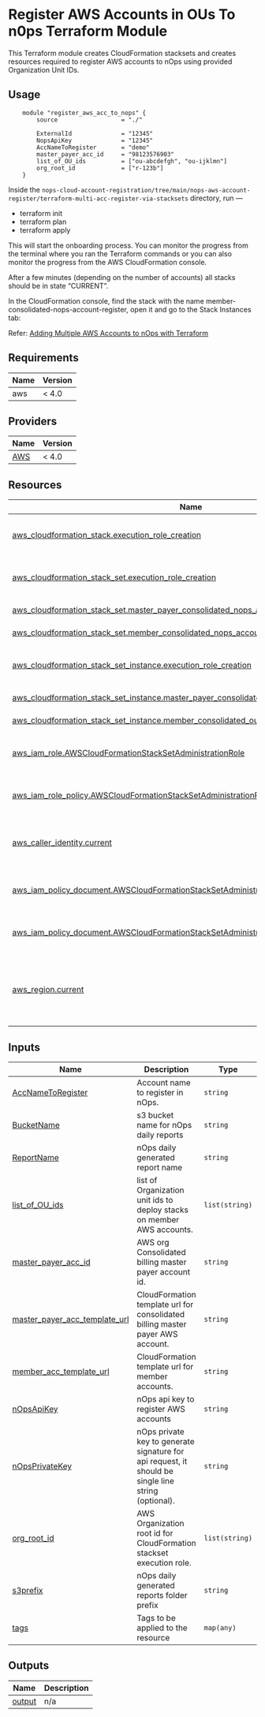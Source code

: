 # Register AWS Accounts in OUs To n0ps Terraform Module

This Terraform module creates CloudFormation stacksets and creates resources required to register AWS accounts to nOps using provided Organization Unit IDs.

## Usage
```hcl
    module "register_aws_acc_to_nops" {
        source                  = "./"

        ExternalId              = "12345"
        NopsApiKey              = "12345"
        AccNameToRegister       = "demo"
        master_payer_acc_id     = "98123576903"
        list_of_OU_ids          = ["ou-abcdefgh", "ou-ijklmn"]
        org_root_id             = ["r-123b"]
    }
```

Inside the `nops-cloud-account-registration/tree/main/nops-aws-account-register/terraform-multi-acc-register-via-stacksets` directory, run —

- terraform init
- terraform plan
- terraform apply

This will start the onboarding process. You can monitor the progress from the terminal where you ran the Terraform commands or you can also monitor the progress from the AWS CloudFormation console. 

After a few minutes (depending on the number of accounts) all stacks should be in state “CURRENT”.

In the CloudFormation console, find the stack with the name member-consolidated-nops-account-register, open it and go to the Stack Instances tab:

Refer: [Adding Multiple AWS Accounts to nOps with Terraform](https://docs.nops.io/en/articles/6464661-adding-multiple-aws-accounts-to-nops-with-terraform)


## Requirements

| Name | Version |
|------|---------|
| aws  | < 4.0   |

## Providers

| Name                  | Version |
|-----------------------|---------|
| [AWS](./providers.tf) | < 4.0   |

## Resources

| Name                                                                                                                                                                                         | Type        | Details                                                              |
|----------------------------------------------------------------------------------------------------------------------------------------------------------------------------------------------|-------------|----------------------------------------------------------------------|
| [aws_cloudformation_stack.execution_role_creation](https://registry.terraform.io/providers/hashicorp/aws/latest/docs/resources/cloudformation_stack)                                         | resource    | setup-stacksets-permissions.tf (line:32)                             |
| [aws_cloudformation_stack_set.execution_role_creation](https://registry.terraform.io/providers/hashicorp/aws/latest/docs/resources/cloudformation_stack_set)                                 | resource    | setup-stacksets-permissions.tf (line:48)                             |
| [aws_cloudformation_stack_set.master_payer_consolidated_nops_account_register](https://registry.terraform.io/providers/hashicorp/aws/latest/docs/resources/cloudformation_stack_set)         | resource    | main.tf (line:7)                                                     |
| [aws_cloudformation_stack_set.member_consolidated_nops_account_register](https://registry.terraform.io/providers/hashicorp/aws/latest/docs/resources/cloudformation_stack_set)               | resource    | main.tf (line:40)                                                    |
| [aws_cloudformation_stack_set_instance.execution_role_creation](https://registry.terraform.io/providers/hashicorp/aws/latest/docs/resources/cloudformation_stack_set_instance)               | resource    | setup-stacksets-permissions.tf (line:69)                             |
| [aws_cloudformation_stack_set_instance.master_payer_consolidated_instances](https://registry.terraform.io/providers/hashicorp/aws/latest/docs/resources/cloudformation_stack_set_instance)   | resource    | main.tf (line:33)                                                    |
| [aws_cloudformation_stack_set_instance.member_consolidated_ou_instances](https://registry.terraform.io/providers/hashicorp/aws/latest/docs/resources/cloudformation_stack_set_instance)      | resource    | main.tf (line:61)                                                    |
| [aws_iam_role.AWSCloudFormationStackSetAdministrationRole](https://registry.terraform.io/providers/hashicorp/aws/latest/docs/resources/iam_role)                                             | resource    | setup-stacksets-permissions.tf (line:21)                             |
| [aws_iam_role_policy.AWSCloudFormationStackSetAdministrationRole_ExecutionPolicy](https://registry.terraform.io/providers/hashicorp/aws/latest/docs/resources/iam_role_policy)               | resource    | setup-stacksets-permissions.tf (line:26)                             |
| [aws_caller_identity.current](https://registry.terraform.io/providers/hashicorp/aws/latest/docs/data-sources/caller_identity)                                                                | data source | setup-stacksets-permissions.tf (line:36, line:57)                    |
| [aws_iam_policy_document.AWSCloudFormationStackSetAdministrationRole_ExecutionPolicy](https://registry.terraform.io/providers/hashicorp/aws/latest/docs/data-sources/iam_policy_document)    | data source | setup-stacksets-permissions.tf (line:13)                             |
| [aws_iam_policy_document.AWSCloudFormationStackSetAdministrationRole_assume_role_policy](https://registry.terraform.io/providers/hashicorp/aws/latest/docs/data-sources/iam_policy_document) | data source | setup-stacksets-permissions.tf (line:1)                              |
| [aws_region.current](https://registry.terraform.io/providers/hashicorp/aws/latest/docs/data-sources/region)                                                                                  | data source | main.tf (line:35, line:66), setup-stacksets-permissions.tf (line:46) |

## Inputs

| Name | Description | Type | Default | Required |
|------|-------------|------|---------|:--------:|
| <a name="input_AccNameToRegister"></a> [AccNameToRegister](#input\_AccNameToRegister) | Account name to register in nOps. | `string` | n/a | yes |
| <a name="input_BucketName"></a> [BucketName](#input\_BucketName) | s3 bucket name for nOps daily reports | `string` | `"nopsbucketforlogs"` | no |
| <a name="input_ReportName"></a> [ReportName](#input\_ReportName) | nOps daily generated report name | `string` | `"nopsbilling-daily-gzip"` | no |
| <a name="input_list_of_OU_ids"></a> [list\_of\_OU\_ids](#input\_list\_of\_OU\_ids) | list of Organization unit ids to deploy stacks on member AWS accounts. | `list(string)` | n/a | yes |
| <a name="input_master_payer_acc_id"></a> [master\_payer\_acc\_id](#input\_master\_payer\_acc\_id) | AWS org Consolidated billing master payer account id. | `string` | n/a | yes |
| <a name="input_master_payer_acc_template_url"></a> [master\_payer\_acc\_template\_url](#input\_master\_payer\_acc\_template\_url) | CloudFormation template url for consolidated billing master payer AWS account. | `string` | `"https://nops-register-aws-account-us-east-1.s3.amazonaws.com/nops_register_aws_acc.yaml"` | no |
| <a name="input_member_acc_template_url"></a> [member\_acc\_template\_url](#input\_member\_acc\_template\_url) | CloudFormation template url for member accounts. | `string` | `"https://nops-register-aws-account-us-east-1.s3.amazonaws.com/member_consolidated_aws_acc_nops_register.yaml"` | no |
| <a name="input_nOpsApiKey"></a> [nOpsApiKey](#input\_nOpsApiKey) | nOps api key to register AWS accounts | `string` | n/a | yes |
| <a name="input_nOpsPrivateKey"></a> [nOpsPrivateKey](#input\_nOpsPrivateKey) | nOps private key to generate signature for api request, it should be single line string (optional). | `string` | `""` | no |
| <a name="input_org_root_id"></a> [org\_root\_id](#input\_org\_root\_id) | AWS Organization root id for CloudFormation stackset execution role. | `list(string)` | n/a | yes |
| <a name="input_s3prefix"></a> [s3prefix](#input\_s3prefix) | nOps daily generated reports folder prefix | `string` | `"something"` | no |
| <a name="input_tags"></a> [tags](#input\_tags) | Tags to be applied to the resource | `map(any)` | `{}` | no |



## Outputs

| Name | Description |
|------|-------------|
| <a name="output_output"></a> [output](#output\_output) | n/a |